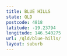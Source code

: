 ```yaml
---
title: BLUE HILLS
state: QLD
postcode: 4818
latitude: -19.23794
longitude: 146.540275
url: /qld/blue-hills/
layout: suburb
---
```

